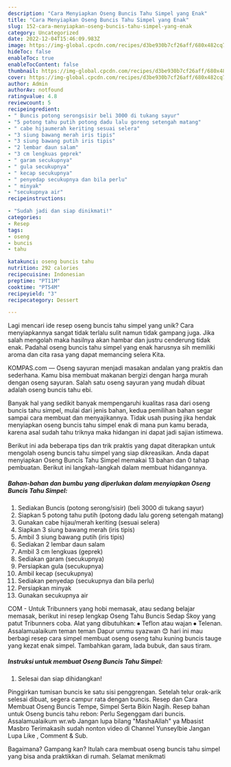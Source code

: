 ```yaml
---
description: "Cara Menyiapkan Oseng Buncis Tahu Simpel yang Enak"
title: "Cara Menyiapkan Oseng Buncis Tahu Simpel yang Enak"
slug: 152-cara-menyiapkan-oseng-buncis-tahu-simpel-yang-enak
category: Uncategorized
date: 2022-12-04T15:46:09.983Z
image: https://img-global.cpcdn.com/recipes/d3be930b7cf26aff/680x482cq70/oseng-buncis-tahu-simpel-foto-resep-utama.jpg
hideToc: false
enableToc: true
enableTocContent: false
thumbnail: https://img-global.cpcdn.com/recipes/d3be930b7cf26aff/680x482cq70/oseng-buncis-tahu-simpel-foto-resep-utama.jpg
cover: https://img-global.cpcdn.com/recipes/d3be930b7cf26aff/680x482cq70/oseng-buncis-tahu-simpel-foto-resep-utama.jpg
author: Admin
authorAv: notfound
ratingvalue: 4.8
reviewcount: 5
recipeingredient:
- " Buncis potong serongsisir beli 3000 di tukang sayur"
- "5 potong tahu putih potong dadu lalu goreng setengah matang"
- " cabe hijaumerah keriting sesuai selera"
- "3 siung bawang merah iris tipis"
- "3 siung bawang putih iris tipis"
- "2 lembar daun salam"
- "3 cm lengkuas geprek"
- " garam secukupnya"
- " gula secukupnya"
- " kecap secukupnya"
- " penyedap secukupnya dan bila perlu"
- " minyak"
- "secukupnya air"
recipeinstructions:

- "Sudah jadi dan siap dinikmati!"
categories:
- Resep
tags:
- oseng
- buncis
- tahu

katakunci: oseng buncis tahu 
nutrition: 292 calories
recipecuisine: Indonesian
preptime: "PT11M"
cooktime: "PT54M"
recipeyield: "3"
recipecategory: Dessert

---
```





Lagi mencari ide resep oseng buncis tahu simpel yang unik? Cara menyiapkannya sangat tidak terlalu sulit namun tidak gampang juga. Jika salah mengolah maka hasilnya akan hambar dan justru cenderung tidak enak. Padahal oseng buncis tahu simpel yang enak harusnya sih memiliki aroma dan cita rasa yang dapat memancing selera Kita.





KOMPAS.com — Oseng sayuran menjadi masakan andalan yang praktis dan sederhana. Kamu bisa membuat makanan bergizi dengan harga murah dengan oseng sayuran. Salah satu oseng sayuran yang mudah dibuat adalah oseng buncis tahu ebi.

Banyak hal yang sedikit banyak mempengaruhi kualitas rasa dari oseng buncis tahu simpel, mulai dari jenis bahan, kedua pemilihan bahan segar sampai cara membuat dan menyajikannya. Tidak usah pusing jika hendak menyiapkan oseng buncis tahu simpel enak di mana pun kamu berada, karena asal sudah tahu triknya maka hidangan ini dapat jadi sajian istimewa.






Berikut ini ada beberapa tips dan trik praktis yang dapat diterapkan untuk mengolah oseng buncis tahu simpel yang siap dikreasikan. Anda dapat menyiapkan Oseng Buncis Tahu Simpel memakai 13 bahan dan 0 tahap pembuatan. Berikut ini langkah-langkah dalam membuat hidangannya.

<!--inarticleads1-->

##### Bahan-bahan dan bumbu yang diperlukan dalam menyiapkan Oseng Buncis Tahu Simpel:

1. Sediakan  Buncis (potong serong/sisir) (beli 3000 di tukang sayur)
1. Siapkan 5 potong tahu putih (potong dadu lalu goreng setengah matang)
1. Gunakan  cabe hijau/merah keriting (sesuai selera)
1. Siapkan 3 siung bawang merah (iris tipis)
1. Ambil 3 siung bawang putih (iris tipis)
1. Sediakan 2 lembar daun salam
1. Ambil 3 cm lengkuas (geprek)
1. Sediakan  garam (secukupnya)
1. Persiapkan  gula (secukupnya)
1. Ambil  kecap (secukupnya)
1. Sediakan  penyedap (secukupnya dan bila perlu)
1. Persiapkan  minyak
1. Gunakan secukupnya air


COM - Untuk Tribunners yang hobi memasak, atau sedang belajar memasak, berikut ini resep lengkap Oseng Tahu Buncis Sedap Skoy yang patut Tribunners coba. Alat yang dibutuhkan: ⦁ Teflon atau wajan ⦁ Telenan. Assalamualaikum teman teman Dapur ummu syazwan 😊 hari ini mau berbagi resep cara simpel membuat oseng oseng tahu kuning buncis tauge yang kezat enak simpel. Tambahkan garam, lada bubuk, dan saus tiram. 

<!--inarticleads2-->

##### Instruksi untuk membuat Oseng Buncis Tahu Simpel:


1. Selesai dan siap dihidangkan!

Pinggirkan tumisan buncis ke satu sisi penggrengan. Setelah telur orak-arik selesai dibuat, segera campur rata dengan buncis. Resep dan Cara Membuat Oseng Buncis Tempe, Simpel Serta Bikin Nagih. Resep bahan untuk Oseng buncis tahu rebon: Perlu Segenggam dari buncis. Assalamualaikum wr.wb Jangan lupa bilang &#34;MashaAllah&#34; ya Mbasist Masbro Terimakasih sudah nonton video di Channel YunseyIbie Jangan Lupa Like , Comment &amp; Sub. 

Bagaimana? Gampang kan? Itulah cara membuat oseng buncis tahu simpel yang bisa anda praktikkan di rumah. Selamat menikmati
